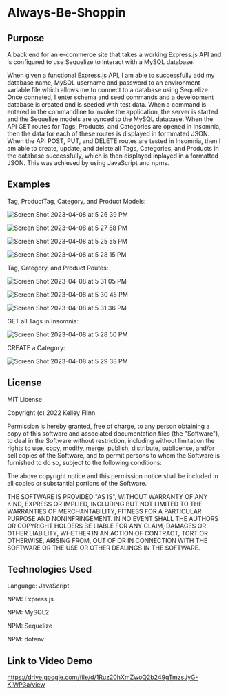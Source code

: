 # Always-Be-Shoppin

## Purpose

A back end for an e-commerce site that takes a working Express.js API and is configured to use Sequelize to interact with a MySQL database.

When given a functional Express.js API, I am able to successfully add my database name, MySQL username and password to an environment variable file which allows me to connect to a database using Sequelize. Once conneted, I enter schema and seed commands and a development database is created and is seeded with test data. When a command is entered in the commandline to invoke the application, the server is started and the Sequelize models are synced to the MySQL database. When the API GET routes for Tags, Products, and Categories are opened in Insomnia, then the data for each of these routes is displayed in formmated JSON. When the API POST, PUT, and DELETE routes are tested in Insomnia, then I am able to create, update, and delete all Tags, Categories, and Products in the database successfully, which is then displayed inplayed in a formatted JSON. This was achieved by using JavaScript and npms. 

## Examples

Tag, ProductTag, Category, and Product Models:

![Screen Shot 2023-04-08 at 5 26 39 PM](https://user-images.githubusercontent.com/116764540/230743175-78c1ed33-f34f-425a-8f80-fa8f939d0d97.png)

![Screen Shot 2023-04-08 at 5 27 58 PM](https://user-images.githubusercontent.com/116764540/230743196-8ffbc176-1101-4bca-bcd4-ce42877b00cc.png)

![Screen Shot 2023-04-08 at 5 25 55 PM](https://user-images.githubusercontent.com/116764540/230743144-6c62e9ad-7866-4708-8e02-c8009ff9b51b.png)

![Screen Shot 2023-04-08 at 5 28 15 PM](https://user-images.githubusercontent.com/116764540/230743208-1b4476e9-fe64-4ea0-95c2-874fae8c81ce.png)

Tag, Category, and Product Routes:

![Screen Shot 2023-04-08 at 5 31 05 PM](https://user-images.githubusercontent.com/116764540/230743298-b122d36e-32bc-4851-8516-923397d19ed5.png)

![Screen Shot 2023-04-08 at 5 30 45 PM](https://user-images.githubusercontent.com/116764540/230743288-500c6705-d1fd-40f6-8fe9-de50a817c87b.png)

![Screen Shot 2023-04-08 at 5 31 36 PM](https://user-images.githubusercontent.com/116764540/230743315-c33c3fa4-4820-415b-af00-a9e5dadcebf7.png)

GET all Tags in Insomnia:

![Screen Shot 2023-04-08 at 5 28 50 PM](https://user-images.githubusercontent.com/116764540/230743225-d99abba4-324e-4276-bc30-a0aea0a0eb47.png)

CREATE a Category:

![Screen Shot 2023-04-08 at 5 29 38 PM](https://user-images.githubusercontent.com/116764540/230743248-e7eaa494-1ab7-4287-9650-0d01ef734bca.png)

## License

MIT License

Copyright (c) 2022 Kelley Flinn

Permission is hereby granted, free of charge, to any person obtaining a copy
of this software and associated documentation files (the "Software"), to deal
in the Software without restriction, including without limitation the rights
to use, copy, modify, merge, publish, distribute, sublicense, and/or sell
copies of the Software, and to permit persons to whom the Software is
furnished to do so, subject to the following conditions:

The above copyright notice and this permission notice shall be included in all
copies or substantial portions of the Software.

THE SOFTWARE IS PROVIDED "AS IS", WITHOUT WARRANTY OF ANY KIND, EXPRESS OR
IMPLIED, INCLUDING BUT NOT LIMITED TO THE WARRANTIES OF MERCHANTABILITY,
FITNESS FOR A PARTICULAR PURPOSE AND NONINFRINGEMENT. IN NO EVENT SHALL THE
AUTHORS OR COPYRIGHT HOLDERS BE LIABLE FOR ANY CLAIM, DAMAGES OR OTHER
LIABILITY, WHETHER IN AN ACTION OF CONTRACT, TORT OR OTHERWISE, ARISING FROM,
OUT OF OR IN CONNECTION WITH THE SOFTWARE OR THE USE OR OTHER DEALINGS IN THE
SOFTWARE.

## Technologies Used

Language: JavaScript

NPM: Express.js

NPM: MySQL2

NPM: Sequelize 

NPM: dotenv


## Link to Video Demo

https://drive.google.com/file/d/1Ruz20hXmZwoQ2b249gTmzsJyG-KiWP3a/view
